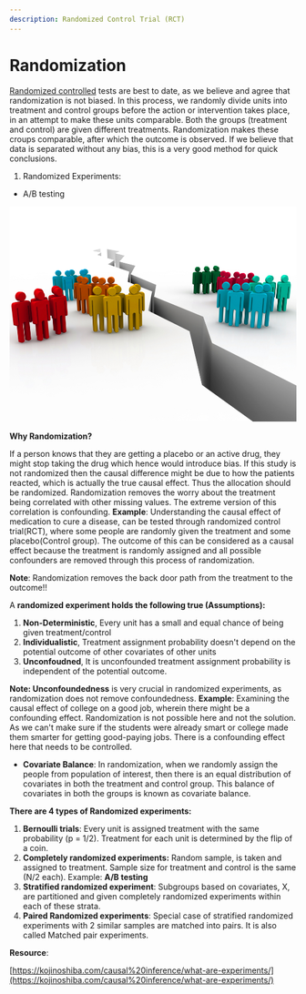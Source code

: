 ```yaml
---
description: Randomized Control Trial (RCT)
---
```


# Randomization

[Randomized controlled](https://en.wikipedia.org/wiki/Randomized_controlled_trial) tests are best to date, as we believe and agree that randomization is not biased. In this process, we randomly divide units into treatment and control groups before the action or intervention takes place, in an attempt to make these units comparable. Both the groups  \(treatment and control\) are given different treatments. Randomization makes these croups comparable, after which the outcome is observed. If we believe that data is separated without any bias, this is a very good method for quick conclusions.

1. Randomized Experiments:

*  A/B testing

![](../../../.gitbook/assets/image%20%2820%29.png)

**Why Randomization?**

If a person knows that they are getting a placebo or an active drug, they might stop taking the drug which hence would introduce bias. If this study is not randomized then the causal difference might be due to how the patients reacted, which is actually the true causal effect. Thus the allocation should be randomized. Randomization removes the worry about the treatment being correlated with other missing values. The extreme version of this correlation is confounding. **Example**: Understanding the causal effect of medication to cure a disease, can be tested through randomized control trial\(RCT\), where some people are randomly given the treatment and some placebo\(Control group\). The outcome of this can be considered as a causal effect because the treatment is randomly assigned and all possible confounders are removed through this process of randomization. 

**Note**: Randomization removes the back door path from the treatment to the outcome!!

A **randomized experiment holds the following true \(Assumptions\):**

1. **Non-Deterministic**, Every unit has a small and equal chance of being given treatment/control
2. **Individualistic**, Treatment assignment probability doesn't depend on the potential outcome of other covariates of other units
3. **Unconfoudned**, It is unconfounded treatment assignment probability is independent of the potential outcome.

**Note: Unconfoundedness** is very crucial in randomized experiments, as randomization does not remove confoundedness. **Example**: Examining the causal effect of college on a good job, wherein there might be a confounding effect. Randomization is not possible here and not the solution. As we can't make sure if the students were already smart or college made them smarter for getting good-paying jobs. There is a confounding effect here that needs to be controlled.

* **Covariate Balance**: In randomization, when we randomly assign the people from population of interest, then there is an equal distribution of covariates in both the treatment and control group. This balance of covariates in both the groups is known as covariate balance.

**There are 4 types of Randomized experiments:**

1. **Bernoulli trials**: Every unit is assigned treatment with the same probability \(p = 1/2\). Treatment for each unit is determined by the flip of a coin.
2. **Completely randomized experiments:** Random sample, is taken and assigned to treatment. Sample size for treatment and control is the same \(N/2 each\). Example: **A/B testing** 
3. **Stratified randomized experiment**: Subgroups based on covariates, X,  are partitioned and given completely randomized experiments within each of these strata.
4. **Paired Randomized experiments**: Special case of stratified randomized experiments with 2 similar samples are matched into pairs. It is also called Matched pair experiments.

**Resource**: 

[https://kojinoshiba.com/causal%20inference/what-are-experiments/](https://kojinoshiba.com/causal%20inference/what-are-experiments/)

